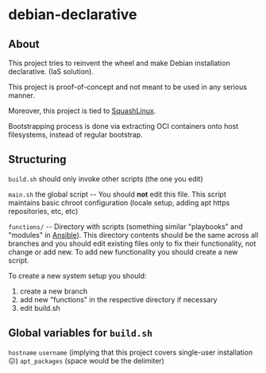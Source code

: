 # debian-declarative

## About
This project tries to reinvent the wheel and make Debian installation declarative. (IaS solution).

This project is proof-of-concept and not meant to be used in any serious manner.

Moreover, this project is tied to [SquashLinux](https://github.com/herzeleid02/squashlinux).

Bootstrapping process is done via extracting OCI containers onto host filesystems, instead of regular bootstrap.

## Structuring
`build.sh` should only invoke other scripts (the one you edit)

`main.sh` the global script -- You should **not** edit this file. This script maintains basic chroot configuration (locale setup, adding apt https repositories, etc, etc)

`functions/` -- Directory with scripts (something similar "playbooks" and "modules" in [Ansible](https://github.com/ansible/ansible)). This directory contents should be the same across all branches and you should edit existing files only to fix their functionality, not change or add new. To add new functionality you should create a new script.

To create a new system setup you should:
1) create a new branch
2) add new "functions" in the respective directory if necessary
3) edit build.sh

## Global variables for `build.sh`
`hostname`
`username` (implying that this project covers single-user installation 😖)
`apt_packages` (space would be the delimiter)
